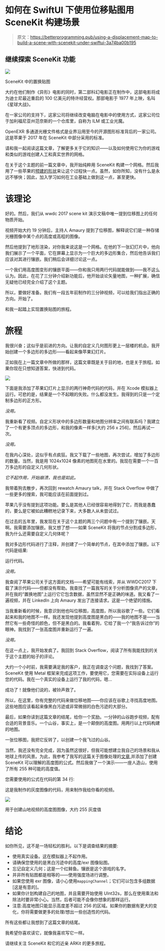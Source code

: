 # 如何在 SwiftUI 下使用位移贴图用 SceneKit 构建场景

> 原文：<https://betterprogramming.pub/using-a-displacement-map-to-build-a-scene-with-scenekit-under-swiftui-3a74ba00b195>

## 继续探索 SceneKit 功能

![](img/4f1c708e681f69885ec7d23f301e1e94.png)

SceneKit 中的置换贴图

大约在他们制作《异形》电影的同时，第二部科幻电影正在制作中，这部电影将成为迪士尼最近重启的 100 亿美元的特许经营权。那部电影于 1977 年上映，名叫《星球大战》。

在一家公司的支持下，这家公司将继续改变电脑在电影中的使用方式，这家公司位于加利福尼亚州范奈斯的一个仓库里，自称为 ILM 或工业光魔。

OpenEXR 多通道光栅文件格式是业界沿用至今的开源图形标准背后的一家公司。这是苹果于 2017 年在 SceneKit 中部分采用的标准。

请和我一起阅读这篇文章，了解更多关于它的知识——以及如何使用它为你的游戏和类似的游戏创建人工和真实世界的网格。

在关于这个主题的前一篇文章中，我开始纯粹用 SceneKit 构建一个网格。然后我用了一些苹果的[预建的形状](/creating-custom-geometry-with-standard-shapes-in-scenekit-under-swiftui-48f38743454f)来让这个过程快一点。虽然，如你所知，没有什么是永远不够快；因此，加入学习如何在工业基础上做到这一点，甚至更快。

# 该理论

好的。然后，我们从 wwdc 2017 scene kit 演示文稿中唯一提到位移图上的任何物质开始。

视频开始大约 19 分钟后，主持人 Amaury 提到了位移图，解释说它们是一种存储光栅图像中某个点的高度或高程的图像。

然后他提到了地形渲染，对你我来说这是一个网格。在他的下一张幻灯片中，他向我们展示了一个平面，它在屏幕上显示为一个巨大的多边形集合，然后他告诉我们应该对其进行镶嵌。我们稍后会详细讨论这一点。

一个我们用高度图变形的镶嵌平面——你和我只用两行代码就能做到——我不这么认为。因此，在花了三分钟介绍新功能后，他开始谈论矢量地图，一种扩展，确信无疑他已经完全介绍了这个主题。

所以，要做好准备。我们有一段五年前制作的三分钟视频，可以给我们指出正确的方向。开始了。

和我一起踏上实现置换贴图的旅程。

# 旅程

我很兴奋；这似乎是前进的方向。让我的自定义几何图形更上一层楼的机会。我开始创建一个多边形的多边形——看起来像苹果幻灯片。

正如我在上一篇文章中所做的那样，这篇文章既是关于目的地，也是关于旅程。如果你现在只想知道答案，快进到代码。

![](img/09d1257d7a2d6d0ecb494655b56f416a.png)

下面是我添加了苹果幻灯片上显示的两行神奇代码的代码，并在 Xcode 模拟器上运行。可悲的是，结果是一个不起眼的失败。什么都没发生。我得到的只是一个定制多边形的正方形。

*没用。*

我重新看了视频。自定义形状中的多边形数量和地图分辨率之间有联系吗？我建立了一个有更多顶点的多边形，和我的像素一样多[大约 256 x 256]，然后再试一次。

*没用。*

在我内心深处，这似乎有点疯狂。我又下载了一些地图，再次尝试，增加了多边形的数量。当然，我是用 1024x1024 像素的地图死在水里的。我现在需要一个一百万多边形的自定义几何形状。

*它不起作用，开始崩溃，我也是如此。*

我带着狗去散步，再次回到 rewatch Amaury talk，并在 Stack Overflow 中做了一些更多的搜索，我可能应该在前面提到过。

苹果几乎没有提到这项功能。要么是其他人已经很容易地得到了它，而我是愚蠢的，要么是它被如此糟糕地记录下来，大多数人从未尝试过。

在过去的五年里，我发现在关于这个主题的两三个问题中有一个提到了镶嵌。天啊。我需要添加镶嵌。我又想了想——如果 SceneKit 将我的节点分割成多边形，我为什么还需要自定义几何体呢？

我对多边形代码进行了注释，并创建了一个简单的节点，在其中添加了镶嵌。以下代码是结果:

运行代码。

*没用。*

我查阅了苹果公司关于这方面的文档——希望可能有线索，并从 WWDC2017 下载了演示代码——但都没有帮助。我查找了一篇我写的关于分析图像资产的文章，并在我的“置换地图”上运行它它包含数据，虽然显然不是正确的味道。我又看了一遍视频，并在 LinkedIn 上向 Amaury 发出了连接请求。这是一个绝望的措施。

当我重新看的时候，我意识到他也叫位移图，高度图，所以我谷歌了一些。它们看起来和我的地图不一样。我还发现他提到高度图是黑白的——我的地图不是——当然它有一些奇怪的颜色，但不是黑白的。我看着狗，它给了我一个“我告诉过你”的眼神。我找到了一张高度图并重新运行了一遍。

*没用。*

在这一点上，我开始发疯了。我回到 Stack Overflow，阅读了所有我能找到的关于这个主题的帖子的评论。

大约一个小时前，我需要满足我的客户，我正在调查这个问题，我找到了答案。SceneKit 使用 Metal 框架来完成这项工作，要使用它，您需要在实际设备上运行您的代码。我在一个真实的设备上运行了我的代码，嗯…

成功了！就像他们说的，被铃声救了。

所以，在这里，你有完整的代码来做位移地图——你应该在谷歌上寻找高度地图。这些地图应该看起来像黑白污迹或非常微弱的白色污迹的大部分。

最后，如果你读到这篇文章的结尾，给你一个奖励。一分钟的山谷跑步视频，配有合适的背景音乐。一个山谷，事实上，是一个颠倒的高度图。用两行以上代码构建的地图。

一张位移图，我把它反转了，以创建一个我飞过的山谷。

当然，我还没有完全完成，因为虽然这很好，但我可能想建立我自己的场景和我从地球上传的风景。为此，我参考了我写的这篇关于图像处理的[文章](/handling-core-image-filter-processing-with-concurrency-in-swift-a016396c3a07),并添加了创建 SceneKit 可以理解的高度图的公式。然后我做了一个演示——一座人造山，使用了所有 255 种可能的高度值。

您需要使用的公式在代码的第 34 行:

这是我制作的灰度图像的代码，用来制作我给你看的视频。

![](img/614e11f5f774ad5c88927217bea24b31.png)

用于创建山地视频的高度图图像，大约 255 灰度值

# 结论

如你所见，这不是一场轻松的胜利。以下是调查结果的摘要:

*   使用真实设备。这在模拟器上不起作用。
*   请确保您使用的是黑白污迹中的高度/exr 图像贴图。
*   忘记自定义几何；这是一个红鲱鱼。镶嵌是这个游戏的名字。
*   并非所有贴图都是相等的——使用强度场进行调整。
*   如果您使用 exr 图像，请小心使用`mappingChannel`；它们可以包含多组数据[这是有意的]。
*   如果你计划构建自己的地图，并且需要开始使用 UInt32s，那么在使用乘法和除法时要非常小心。当然，后者可能不会像你想象的那样运行。
*   注意:高度地图只能显示高度差不超过 256 的区域。如果你的数据有更大的变化，你将需要做更多的处理/想出一些创造性的代码。

所有这些都让我想到了这篇文章的结尾。

我希望你喜欢读它，就像我喜欢写它一样。

请继续关注 SceneKit 和它的近亲 ARKit 的更多旅程。